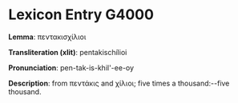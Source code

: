 # Lexicon Entry G4000

**Lemma**: πεντακισχίλιοι

**Transliteration (xlit)**: pentakischílioi

**Pronunciation**: pen-tak-is-khil'-ee-oy

**Description**:
from πεντάκις and χίλιοι; five times a thousand:--five thousand.
